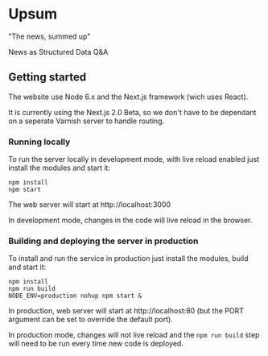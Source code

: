 # Upsum

"The news, summed up"

News as Structured Data Q&A

## Getting started

The website use Node 6.x and the Next.js framework (wich uses React).

It is currently using the Next.js 2.0 Beta, so we don't have to be dependant on a seperate Varnish server to handle routing.

### Running locally

To run the server locally in development mode, with live reload enabled just install the modules and start it:

    npm install
    npm start
    
The web server will start at http://localhost:3000

In development mode, changes in the code will live reload in the browser.

### Building and deploying the server in production

To install and run the service in production just install the modules, build and start it:

    npm install
    npm run build
    NODE_ENV=production nohup npm start &
    
In production, web server will start at http://localhost:80 (but the PORT argument can be set to override the default port).

In production mode, changes will not live reload and the `npm run build` step will need to be run every time new code is deployed.
